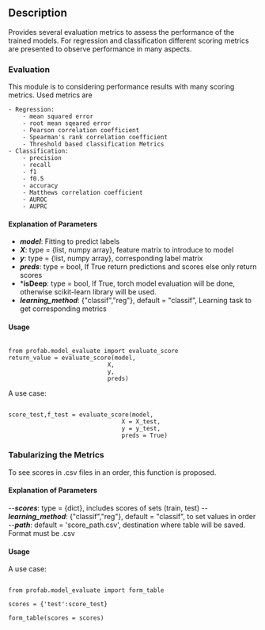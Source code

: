 ## Description

Provides several evaluation metrics to assess the performance of the trained models. For regression and classification different scoring metrics are presented to observe performance in many aspects.

### Evaluation

This module is to considering performance results with many scoring metrics. Used metrics are

    - Regression:
        - mean squared error
        - root mean sqeared error
        - Pearson correlation coefficient
        - Spearman's rank correlation coefficient
        - Threshold based classification Metrics
    - Classification:
        - precision
        - recall
        - f1
        - f0.5
        - accuracy
        - Matthews correlation coefficient
        - AUROC
        - AUPRC

#### Explanation of Parameters

- ***model***: Fitting to predict labels
- ***X***: type = {list, numpy array}, feature matrix to introduce to model
- ***y***: type = {list, numpy array}, corresponding label matrix
- ***preds***: type = bool, If True return predictions and scores else only return scores
- ***isDeep**: type = bool, If True, torch model evaluation will be done, otherwise scikit-learn library will be used.
- ***learning_method***: {"classif","reg"}, default = "classif", Learning task to get corresponding metrics

#### Usage

```{python}

from profab.model_evaluate import evaluate_score
return_value = evaluate_score(model,
                            X,
                            y,
                            preds)
```

A use case:
```{python}

score_test,f_test = evaluate_score(model,
                                X = X_test, 
                                y = y_test, 
                                preds = True)

```

### Tabularizing the Metrics

To see scores in .csv files in an order, this function is proposed.

#### Explanation of Parameters

--***scores***: type = {dict}, includes scores of sets (train, test)
--***learning_method***: {"classif","reg"}, default = "classif", to set values in order
--***path***: default = 'score_path.csv', destination where table will be saved. Format must be .csv

#### Usage

A use case:
```{python}

from profab.model_evaluate import form_table

scores = {'test':score_test}

form_table(scores = scores)
```

